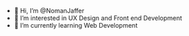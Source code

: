 - 👋 Hi, I’m @NomanJaffer
- 👀 I’m interested in UX Design and Front end Development
- 🌱 I’m currently learning Web Development
<!---
NomanJaffer/NomanJaffer is a ✨ special ✨ repository because its `README.md` (this file) appears on your GitHub profile.
You can click the Preview link to take a look at your changes.
--->
